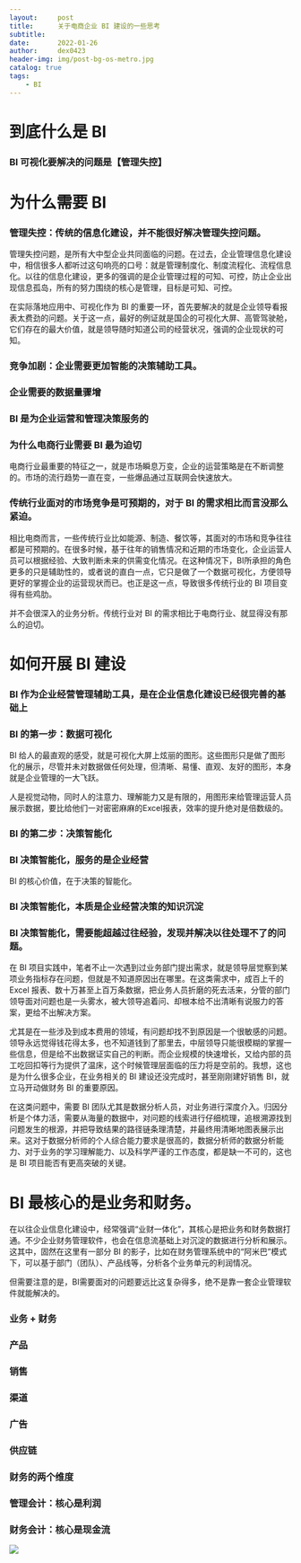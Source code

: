 ```yaml
---
layout:     post
title:      关于电商企业 BI 建设的一些思考
subtitle:   
date:       2022-01-26
author:     dex0423
header-img: img/post-bg-os-metro.jpg
catalog: true
tags:
    - BI
---
```



# 到底什么是 BI


### BI 可视化要解决的问题是【管理失控】


# 为什么需要 BI

### 管理失控：传统的信息化建设，并不能很好解决管理失控问题。

管理失控问题，是所有大中型企业共同面临的问题。在过去，企业管理信息化建设中，相信很多人都听过这句响亮的口号：就是管理制度化、制度流程化、流程信息化。以往的信息化建设，更多的强调的是企业管理过程的可知、可控，防止企业出现信息孤岛，所有的努力围绕的核心是管理，目标是可知、可控。



在实际落地应用中、可视化作为 BI 的重要一环，首先要解决的就是企业领导看报表太费劲的问题。关于这一点，最好的例证就是国企的可视化大屏、高管驾驶舱，它们存在的最大价值，就是领导随时知道公司的经营状况，强调的企业现状的可知。

### 竞争加剧：企业需要更加智能的决策辅助工具。

### 企业需要的数据量骤增



### BI 是为企业运营和管理决策服务的


### 为什么电商行业需要 BI 最为迫切

电商行业最重要的特征之一，就是市场瞬息万变，企业的运营策略是在不断调整的。市场的流行趋势一直在变，一些爆品通过互联网会快速放大。


### 传统行业面对的市场竞争是可预期的，对于 BI 的需求相比而言没那么紧迫。

相比电商而言，一些传统行业比如能源、制造、餐饮等，其面对的市场和竞争往往都是可预期的。在很多时候，基于往年的销售情况和近期的市场变化，企业运营人员可以根据经验、大致判断未来的供需变化情况。在这种情况下，BI所承担的角色更多的只是辅助性的，或者说的直白一点，它只是做了一个数据可视化，方便领导更好的掌握企业的运营现状而已。也正是这一点，导致很多传统行业的 BI 项目变得有些鸡肋。

并不会很深入的业务分析。传统行业对 BI 的需求相比于电商行业、就显得没有那么的迫切。


# 如何开展 BI 建设

### BI 作为企业经营管理辅助工具，是在企业信息化建设已经很完善的基础上

### BI 的第一步：数据可视化

BI 给人的最直观的感受，就是可视化大屏上炫丽的图形。这些图形只是做了图形化的展示，尽管并未对数据做任何处理，但清晰、易懂、直观、友好的图形，本身就是企业管理的一大飞跃。

人是视觉动物，同时人的注意力、理解能力又是有限的，用图形来给管理运营人员展示数据，要比给他们一对密密麻麻的Excel报表，效率的提升绝对是倍数级的。


### BI 的第二步：决策智能化

### BI 决策智能化，服务的是企业经营

BI 的核心价值，在于决策的智能化。


### BI 决策智能化，本质是企业经营决策的知识沉淀

### BI 决策智能化，需要能超越过往经验，发现并解决以往处理不了的问题。

在 BI 项目实践中，笔者不止一次遇到过业务部门提出需求，就是领导层觉察到某项业务指标存在问题，但就是不知道原因出在哪里。在这类需求中，成百上千的 Excel 报表、数十万甚至上百万条数据，把业务人员折磨的死去活来，分管的部门领导面对问题也是一头雾水，被大领导追着问、却根本给不出清晰有说服力的答案，更给不出解决方案。

尤其是在一些涉及到成本费用的领域，有问题却找不到原因是一个很敏感的问题。领导永远觉得钱花得太多，也不知道钱到了那里去，中层领导只能很模糊的掌握一些信息，但是给不出数据证实自己的判断。而企业规模的快速增长，又给内部的员工吃回扣等行为提供了温床，这个时候管理层面临的压力将是空前的。我想，这也是为什么很多企业，在业务相关的 BI 建设还没完成时，甚至刚刚建好销售 BI，就立马开动做财务 BI 的重要原因。

在这类问题中，需要 BI 团队尤其是数据分析人员，对业务进行深度介入。归因分析是个体力活，需要从海量的数据中，对问题的线索进行仔细梳理，追根溯源找到问题发生的根源，并把导致结果的路径链条理清楚，并最终用清晰地图表展示出来。这对于数据分析师的个人综合能力要求是很高的，数据分析师的数据分析能力、对于业务的学习理解能力、以及科学严谨的工作态度，都是缺一不可的，这也是 BI 项目能否有更高突破的关键。

# BI 最核心的是业务和财务。

在以往企业信息化建设中，经常强调“业财一体化”，其核心是把业务和财务数据打通。不少企业财务管理软件，也会在信息流基础上对沉淀的数据进行分析和展示。这其中，固然在这里有一部分 BI 的影子，比如在财务管理系统中的“阿米巴”模式下，可以基于部门（团队）、产品线等，分析各个业务单元的利润情况。

但需要注意的是，BI需要面对的问题要远比这复杂得多，绝不是靠一套企业管理软件就能解决的。

### 业务 + 财务

### 产品

### 销售

### 渠道

### 广告

### 供应链



### 财务的两个维度

### 管理会计：核心是利润

### 财务会计：核心是现金流


![]({{site.baseurl}}/img-post/fwq-1-1.jpg)

